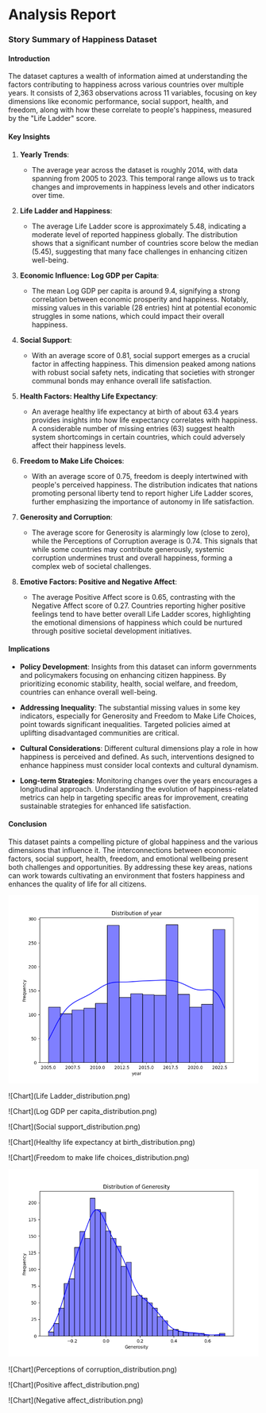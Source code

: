 # Analysis Report

### Story Summary of Happiness Dataset

#### Introduction
The dataset captures a wealth of information aimed at understanding the factors contributing to happiness across various countries over multiple years. It consists of 2,363 observations across 11 variables, focusing on key dimensions like economic performance, social support, health, and freedom, along with how these correlate to people's happiness, measured by the "Life Ladder" score.

#### Key Insights

1. **Yearly Trends**:
   - The average year across the dataset is roughly 2014, with data spanning from 2005 to 2023. This temporal range allows us to track changes and improvements in happiness levels and other indicators over time.

2. **Life Ladder and Happiness**:
   - The average Life Ladder score is approximately 5.48, indicating a moderate level of reported happiness globally. The distribution shows that a significant number of countries score below the median (5.45), suggesting that many face challenges in enhancing citizen well-being.

3. **Economic Influence: Log GDP per Capita**:
   - The mean Log GDP per capita is around 9.4, signifying a strong correlation between economic prosperity and happiness. Notably, missing values in this variable (28 entries) hint at potential economic struggles in some nations, which could impact their overall happiness.

4. **Social Support**:
   - With an average score of 0.81, social support emerges as a crucial factor in affecting happiness. This dimension peaked among nations with robust social safety nets, indicating that societies with stronger communal bonds may enhance overall life satisfaction.

5. **Health Factors: Healthy Life Expectancy**:
   - An average healthy life expectancy at birth of about 63.4 years provides insights into how life expectancy correlates with happiness. A considerable number of missing entries (63) suggest health system shortcomings in certain countries, which could adversely affect their happiness levels.

6. **Freedom to Make Life Choices**:
   - With an average score of 0.75, freedom is deeply intertwined with people's perceived happiness. The distribution indicates that nations promoting personal liberty tend to report higher Life Ladder scores, further emphasizing the importance of autonomy in life satisfaction.

7. **Generosity and Corruption**:
   - The average score for Generosity is alarmingly low (close to zero), while the Perceptions of Corruption average is 0.74. This signals that while some countries may contribute generously, systemic corruption undermines trust and overall happiness, forming a complex web of societal challenges.

8. **Emotive Factors: Positive and Negative Affect**:
   - The average Positive Affect score is 0.65, contrasting with the Negative Affect score of 0.27. Countries reporting higher positive feelings tend to have better overall Life Ladder scores, highlighting the emotional dimensions of happiness which could be nurtured through positive societal development initiatives.

#### Implications

- **Policy Development**: Insights from this dataset can inform governments and policymakers focusing on enhancing citizen happiness. By prioritizing economic stability, health, social welfare, and freedom, countries can enhance overall well-being.

- **Addressing Inequality**: The substantial missing values in some key indicators, especially for Generosity and Freedom to Make Life Choices, point towards significant inequalities. Targeted policies aimed at uplifting disadvantaged communities are critical.

- **Cultural Considerations**: Different cultural dimensions play a role in how happiness is perceived and defined. As such, interventions designed to enhance happiness must consider local contexts and cultural dynamism.

- **Long-term Strategies**: Monitoring changes over the years encourages a longitudinal approach. Understanding the evolution of happiness-related metrics can help in targeting specific areas for improvement, creating sustainable strategies for enhanced life satisfaction.

#### Conclusion
This dataset paints a compelling picture of global happiness and the various dimensions that influence it. The interconnections between economic factors, social support, health, freedom, and emotional wellbeing present both challenges and opportunities. By addressing these key areas, nations can work towards cultivating an environment that fosters happiness and enhances the quality of life for all citizens.

![Chart](year_distribution.png)

![Chart](Life Ladder_distribution.png)

![Chart](Log GDP per capita_distribution.png)

![Chart](Social support_distribution.png)

![Chart](Healthy life expectancy at birth_distribution.png)

![Chart](Freedom to make life choices_distribution.png)

![Chart](Generosity_distribution.png)

![Chart](Perceptions of corruption_distribution.png)

![Chart](Positive affect_distribution.png)

![Chart](Negative affect_distribution.png)


